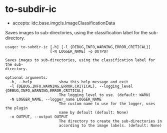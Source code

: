 # to-subdir-ic

* accepts: idc.base.imgcls.ImageClassificationData

Saves images to sub-directories, using the classification label for the sub-directory.

```
usage: to-subdir-ic [-h] [-l {DEBUG,INFO,WARNING,ERROR,CRITICAL}]
                    [-N LOGGER_NAME] -o OUTPUT

Saves images to sub-directories, using the classification label for the sub-
directory.

optional arguments:
  -h, --help            show this help message and exit
  -l {DEBUG,INFO,WARNING,ERROR,CRITICAL}, --logging_level {DEBUG,INFO,WARNING,ERROR,CRITICAL}
                        The logging level to use. (default: WARN)
  -N LOGGER_NAME, --logger_name LOGGER_NAME
                        The custom name to use for the logger, uses the plugin
                        name by default (default: None)
  -o OUTPUT, --output OUTPUT
                        The directory to create the sub-directories in
                        according to the image labels. (default: None)
```
